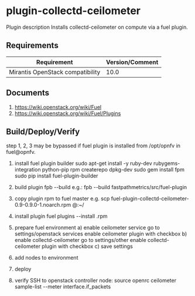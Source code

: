 plugin-collectd-ceilometer
=========================

Plugin description
Installs collectd-ceilometer on compute via a fuel plugin.

Requirements
------------

| Requirement                      | Version/Comment |
|----------------------------------|-----------------|
| Mirantis OpenStack compatibility | 10.0            |


Documents
---------

1. https://wiki.openstack.org/wiki/Fuel
2. https://wiki.openstack.org/wiki/Fuel/Plugins

Build/Deploy/Verify
-------------------

step 1, 2, 3 may be bypassed if fuel plugin is installed from /opt/opnfv in fuel@opnfv.

1) install fuel plugin builder
    sudo apt-get install -y ruby-dev rubygems-integration python-pip rpm createrepo dpkg-dev
    sudo gem install fpm
    sudo pip install fuel-plugin-builder

2) build plugin
    fpb --build <plugin-dir>
    e.g.: fpb --build fastpathmetrics/src/fuel-plugin

3) copy plugin rpm to fuel master
	e.g. scp fuel-plugin-collectd-ceilometer-0.9-0.9.0-1.noarch.rpm  <user>@<server-name>:~/

4) install plugin
	fuel plugins --install <plugin-name>.rpm

5) prepare fuel environment
  a) enable ceilometer service
    go to settings/openstack services
    enable ceilometer plugin with checkbox
  b) enable collectd-ceilometer
    go to settings/other
    enable collectd-ceilometer plugin with checkbox
  c) save settings

6) add nodes to environment

7) deploy

8) verify
SSH to openstack controller node:
    source openrc
    ceilometer sample-list --meter interface.if_packets
